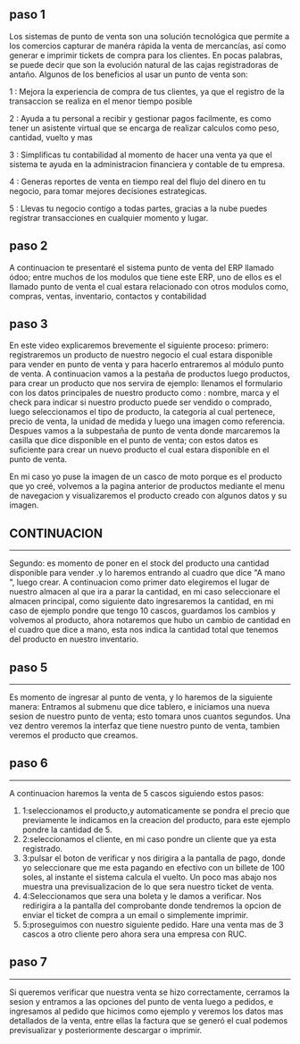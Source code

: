 ## paso 1
Los sistemas de punto de venta son una solución tecnológica que permite a los comercios capturar de manéra rápida la venta de mercancías, así como generar e imprimir tickets de compra para los clientes. En pocas palabras, se puede decir que son la evolución natural de las cajas registradoras de antaño. Algunos de los beneficios al usar un punto de venta son:

  1 : Mejora la experiencia de compra de tus clientes, ya que el registro de la transaccion se realiza en el menor tiempo posible

2 : Ayuda a tu personal a recibir y gestionar pagos facilmente, es como tener un asistente virtual que se encarga de realizar calculos como peso, cantidad, vuelto y mas

3 : Simplificas tu contabilidad al momento de hacer una venta ya que el sistema te ayuda en la administracion financiera y contable de tu empresa.

4 : Generas reportes de venta en tiempo real del flujo del dinero en tu negocio, para tomar mejores decisiones estrategicas.

5 : Llevas tu negocio contigo a todas partes, gracias a la nube puedes registrar transacciones en cualquier momento y lugar.

## paso 2
A continuacion te presentaré el sistema punto de venta del ERP llamado ódoo; entre muchos de los modulos que tiene este ERP, uno de ellos es el llamado punto de venta el cual estara relacionado con otros modulos como, compras, ventas, inventario, contactos y contabilidad 

## paso 3

En este video explicaremos brevemente el siguiente proceso: 
  primero: registraremos un producto de nuestro negocio el cual estara disponible para vender en punto de venta y para hacerlo entraremos al módulo punto de venta. A continuacion vamos a la pestaña de productos luego productos, para crear un producto que nos servira de ejemplo: llenamos el formulario con los datos principales de nuestro producto como : nombre, marca y el check para indicar si nuestro producto puede ser vendido o comprado, luego seleccionamos el tipo de producto, la categoria al cual pertenece, precio de venta, la unidad de medida y luego una imagen como referencia. Despues vamos a la subpestaña de punto de venta donde marcaremos la casilla que dice disponible en el punto de venta; con estos datos es suficiente para crear un nuevo producto el cual estara disponible en el punto de venta. 
 

En mi caso yo puse la imagen de un casco de moto porque es el producto que yo creé, volvemos a la pagina anterior de productos mediante el menu de navegacion y visualizaremos el producto creado con algunos datos y su imagen.
  
## CONTINUACION
_________________________
Segundo: es momento de poner en el stock del producto una cantidad disponible para vender .y lo haremos entrando al cuadro que dice "A mano ", luego crear. A continuacion como primer dato elegiremos el lugar de nuestro almacen al que ira a parar la cantidad, en mi caso seleccionare el almacen principal, como siguiente dato ingresaremos la cantidad, en mi caso de ejemplo pondre que tengo 10 cascos, guardamos los cambios y volvemos al producto, ahora notaremos que hubo un cambio de cantidad en el cuadro que dice a mano, esta nos indica la cantidad total que tenemos del producto en nuestro inventario.  
## paso 5
_________________________
Es momento de ingresar al punto de venta, y lo haremos de la siguiente manera: Entramos al submenu que dice tablero, e iniciamos una nueva sesion de nuestro punto de venta; esto tomara unos cuantos segundos. Una vez dentro veremos la interfaz que tiene nuestro punto de venta, tambien veremos el producto que creamos.
## paso 6 
_________________________
A continuacion haremos la venta de 5 cascos siguiendo estos pasos: 
1. 1:seleccionamos el producto,y automaticamente se pondra el precio que previamente le indicamos en la creacion del producto, para este ejemplo pondre la cantidad de 5.
2. 2:seleccionamos el cliente, en mi caso pondre un cliente que ya esta registrado.
3. 3:pulsar el boton de verificar y nos dirigira a la pantalla de pago, donde yo seleccionare que me esta pagando en efectivo con un billete de 100 soles, al instante el sistema calcula el vuelto.
Un poco mas abajo nos muestra una previsualizacion de lo que sera nuestro ticket de venta.
4. 4:Seleccionamos que sera una boleta y le damos a verificar. Nos redirigira a la pantalla del comprobante donde tendremos la opcion de enviar el ticket de compra a un email o simplemente imprimir. 
5. 5:proseguimos con nuestro siguiente pedido. Hare una venta mas de 3 cascos a otro cliente pero ahora sera una empresa con RUC. 

## paso 7
_________________________
Si queremos verificar que nuestra venta se hizo correctamente, cerramos la sesion y entramos a las opciones del punto de venta luego a pedidos, e ingresamos al pedido que hicimos como ejemplo y veremos los datos mas detallados de la venta, entre ellas la factura que se generó el cual podemos previsualizar y posteriormente descargar o imprimir.
